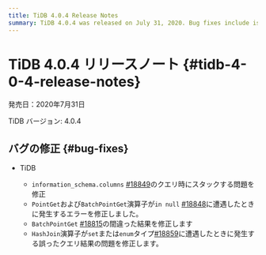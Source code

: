 ```yaml
---
title: TiDB 4.0.4 Release Notes
summary: TiDB 4.0.4 was released on July 31, 2020. Bug fixes include issues with querying `information_schema.columns`, errors with `PointGet` and `BatchPointGet` operators, wrong results with `BatchPointGet`, and incorrect query results with the `HashJoin` operator encountering `set` or `enum` type.
---
```


# TiDB 4.0.4 リリースノート {#tidb-4-0-4-release-notes}

発売日：2020年7月31日

TiDB バージョン: 4.0.4

## バグの修正 {#bug-fixes}

-   TiDB

    -   `information_schema.columns` [#18849](https://github.com/pingcap/tidb/pull/18849)のクエリ時にスタックする問題を修正
    -   `PointGet`および`BatchPointGet`演算子が`in null` [#18848](https://github.com/pingcap/tidb/pull/18848)に遭遇したときに発生するエラーを修正しました。
    -   `BatchPointGet` [#18815](https://github.com/pingcap/tidb/pull/18815)の間違った結果を修正します
    -   `HashJoin`演算子が`set`または`enum`タイプ[#18859](https://github.com/pingcap/tidb/pull/18859)に遭遇したときに発生する誤ったクエリ結果の問題を修正します。
